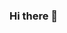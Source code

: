 ### Hi there 👋

<!--
**RuotingWang/RuotingWang** is a ✨ _special_ ✨ repository because its `README.md` (this file) appears on your GitHub profile.

Here are some ideas to get you started:

- I'm a third year undergraduate chemistry student at McMaster University! 
- I realllly like organic chemistry... so I guess orgo is what I'll be working on 
- I'm looking forward to meet everyone in person 
- I'm new in github so I really need helps from other people who expertise in this...like Dr.Ayers and my TA
- If you are interested in organic chemistry, too, we should become friends
- email 1280706112@qq.com :)
- He/Him
- ⚡ Fun fact about me is that I have a homelab!
-->
